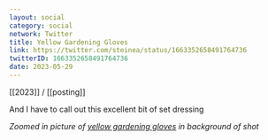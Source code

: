 ```yaml
---
layout: social
category: social
network: Twitter
title: Yellow Gardening Gloves
link: https://twitter.com/steinea/status/1663352658491764736
twitterID: 1663352658491764736
date: 2023-05-29
---
```


[[2023]] / [[posting]]

And I have to call out this excellent bit of set dressing

*Zoomed in picture of [yellow gardening gloves](https://discoelysium.fandom.com/wiki/Yellow_Gardening_Gloves) in background of shot*

